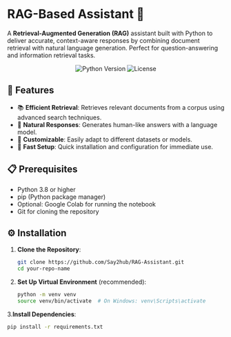 # RAG-Based Assistant 🤖

A **Retrieval-Augmented Generation (RAG)** assistant built with Python to deliver accurate, context-aware responses by combining document retrieval with natural language generation. Perfect for question-answering and information retrieval tasks.

<p align="center">
  <img src="https://img.shields.io/badge/Python-3.8+-blue.svg" alt="Python Version">
  <img src="https://img.shields.io/badge/License-MIT-green.svg" alt="License">
</p>

## 🌟 Features
- 📚 **Efficient Retrieval**: Retrieves relevant documents from a corpus using advanced search techniques.
- 💬 **Natural Responses**: Generates human-like answers with a language model.
- 🔧 **Customizable**: Easily adapt to different datasets or models.
- 🚀 **Fast Setup**: Quick installation and configuration for immediate use.

## 📋 Prerequisites
- Python 3.8 or higher
- pip (Python package manager)
- Optional: Google Colab for running the notebook
- Git for cloning the repository

## ⚙️ Installation
1. **Clone the Repository**:
   ```bash
   git clone https://github.com/Say2hub/RAG-Assistant.git
   cd your-repo-name

2. **Set Up Virtual Environment** (recommended):
   ```bash
   python -m venv venv
   source venv/bin/activate  # On Windows: venv\Scripts\activate
3.**Install Dependencies**:
   ```bash
   pip install -r requirements.txt

